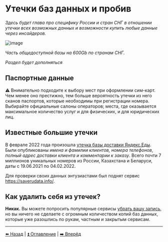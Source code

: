 # Утечки баз данных и пробив

*Здесь будет глава про специфику России и стран СНГ в отношении утечки всех возможных данных и возможности купить 
любые данные через инсайдеров.*

![image](https://user-images.githubusercontent.com/31013580/148645741-47de48bc-af8c-45db-bf1c-3e7004f4ff95.png)

*Часть общедоступной базы на 600Gb по странам СНГ.*

*Раздел будет дополняться*

## Паспортные данные

⚠️ Внимательно подходите к выбору мест при оформлении сим-карт. Чем менее оно престижно, тем больше вероятность утечки из него сканов паспортов, которые необходимы при регистрации номера. Выбирайте официальные салоны операторов; места, где оказывается максимальное количество услуг и для физических, и для юридических лиц.

## Известные большие утечки

В феврале 2022 года произошла [утечка базы доставки Яндекс.Еды](https://habr.com/ru/news/t/654039/).
Были опубликованы _имена и фамилии клиентов, номера телефонов_,
_полный адрес доставки клиента и комментарии к заказу_.
Всего почти 7 миллионов уникальных номеров из России, Казахстана и Беларуси, даты с 19.06.2021 по 04.02.2022.

Для проверки своих данных энтузиастами был поднят сервис https://saverudata.info/.

## Как удалить себя из утечек?

**Никак.** Вы можете попросить популярные сервисы [убрать вашу запись](./deleteme.md#удаление-информации-об-утечках),
но вы ничего не сделаете с огромным количеством копий баз данных, которые уже разошлись по рукам, частным и закрытым сервисам.

---

[⬅️ Назад](./password.md) | [⏫ Оглавление](../README.md) | [➡️ Вперёд](./breach-detection.md)
